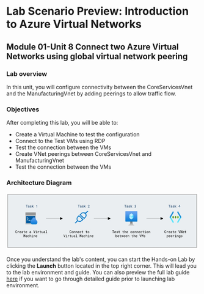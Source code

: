 # Lab Scenario Preview: Introduction to Azure Virtual Networks

## Module 01-Unit 8 Connect two Azure Virtual Networks using global virtual network peering

### Lab overview

In this unit, you will configure connectivity between the CoreServicesVnet and the ManufacturingVnet by adding peerings to allow traffic flow.

### Objectives
  
After completing this lab, you will be able to:

- Create a Virtual Machine to test the configuration
- Connect to the Test VMs using RDP
- Test the connection between the VMs
- Create VNet peerings between CoreServicesVnet and ManufacturingVnet
- Test the connection between the VMs

### Architecture Diagram

![](media/M1-U8.png) 

Once you understand the lab's content, you can start the Hands-on Lab by clicking the **Launch** button located in the top right corner. This will lead you to the lab environment and guide. You can also preview the full lab guide [here](https://experience.cloudlabs.ai/#/labguidepreview/83749a82-b864-452e-90f5-0c7f5db6d2cc) if you want to go through detailed guide prior to launching lab environment.



